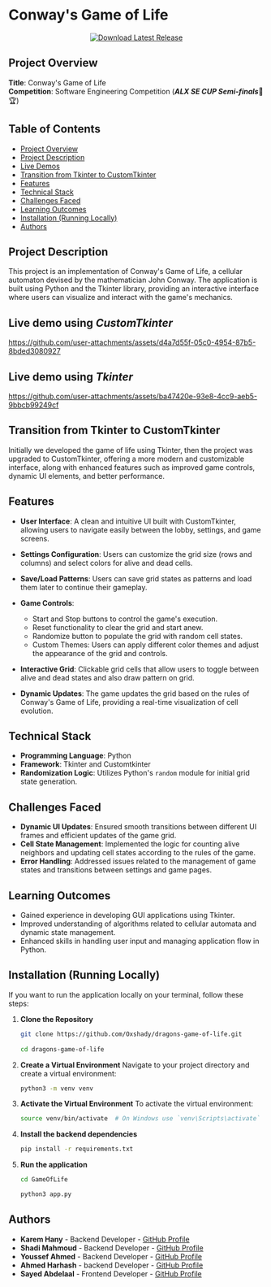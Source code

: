 # Conway's Game of Life
<div align="center">
  <a href="https://github.com/Oxshady/dragons-game-of-life/releases/tag/v1.4.1">
    <img src="https://img.shields.io/badge/Download-Latest%20Release-blue" alt="Download Latest Release">
  </a>
</div>


## Project Overview
**Title**: Conway's Game of Life    
**Competition**: Software Engineering Competition (***ALX SE CUP Semi-finals***🚀🏆)

## Table of Contents
- [Project Overview](#project-overview)
- [Project Description](#project-description)
- [Live Demos](#live-demo-using-customtkinter)
- [Transition from Tkinter to CustomTkinter](#transition-from-tkinter-to-customtkinter)
- [Features](#features)
- [Technical Stack](#technical-stack)
- [Challenges Faced](#challenges-faced)
- [Learning Outcomes](#learning-outcomes)
- [Installation (Running Locally)](#installation-running-locally)
- [Authors](#authors)

## Project Description
This project is an implementation of Conway's Game of Life, a cellular automaton devised by the mathematician John Conway. The application is built using Python and the Tkinter library, providing an interactive interface where users can visualize and interact with the game's mechanics.

## Live demo using ***CustomTkinter***
https://github.com/user-attachments/assets/d4a7d55f-05c0-4954-87b5-8bded3080927

## Live demo using ***Tkinter***
https://github.com/user-attachments/assets/ba47420e-93e8-4cc9-aeb5-9bbcb99249cf

## Transition from Tkinter to CustomTkinter
Initially we developed the game of life using Tkinter, then the project was upgraded to CustomTkinter, offering a more modern and customizable interface, along with enhanced features such as improved game controls, dynamic UI elements, and better performance.

## Features
- **User Interface**: A clean and intuitive UI built with CustomTkinter, allowing users to navigate easily between the lobby, settings, and game screens.
- **Settings Configuration**: Users can customize the grid size (rows and columns) and select colors for alive and dead cells.
- **Save/Load Patterns**: Users can save grid states as patterns and load them later to continue their gameplay.

- **Game Controls**: 
  - Start and Stop buttons to control the game's execution.
  - Reset functionality to clear the grid and start anew.
  - Randomize button to populate the grid with random cell states.
  - Custom Themes: Users can apply different color themes and adjust the appearance of the grid and controls.

- **Interactive Grid**: Clickable grid cells that allow users to toggle between alive and dead states and also draw pattern on grid.
- **Dynamic Updates**: The game updates the grid based on the rules of Conway's Game of Life, providing a real-time visualization of cell evolution.

## Technical Stack
- **Programming Language**: Python
- **Framework**: Tkinter and Customtkinter
- **Randomization Logic**: Utilizes Python's `random` module for initial grid state generation.

## Challenges Faced
- **Dynamic UI Updates**: Ensured smooth transitions between different UI frames and efficient updates of the game grid.
- **Cell State Management**: Implemented the logic for counting alive neighbors and updating cell states according to the rules of the game.
- **Error Handling**: Addressed issues related to the management of game states and transitions between settings and game pages.

## Learning Outcomes
- Gained experience in developing GUI applications using Tkinter.
- Improved understanding of algorithms related to cellular automata and dynamic state management.
- Enhanced skills in handling user input and managing application flow in Python.

## Installation (Running Locally)
If you want to run the application locally on your terminal, follow these steps:
1. **Clone the Repository**

   ```bash
   git clone https://github.com/Oxshady/dragons-game-of-life.git
  
   cd dragons-game-of-life
   ```

2. **Create a Virtual Environment**
   Navigate to your project directory and create a virtual environment:

   ```bash
   python3 -m venv venv
   ```
3. **Activate the Virtual Environment**
   To activate the virtual environment:
   ```bash
   source venv/bin/activate  # On Windows use `venv\Scripts\activate`
   ```

4. **Install the backend dependencies**

   ```bash
   pip install -r requirements.txt
   ```

5. **Run the application**
    ```bash
    cd GameOfLife

    python3 app.py
    ```

## Authors

- **Karem Hany** - Backend Developer - [GitHub Profile](https://github.com/K-a-r-e-e-m)
- **Shadi Mahmoud** - Backend Developer - [GitHub Profile](https://github.com/Oxshady)
- **Youssef Ahmed** - Backend Developer - [GitHub Profile](https://github.com/youssef3092004)
- **Ahmed Harhash** - backend Developer - [GitHub Profile](https://github.com/ah0048)
- **Sayed Abdelaal** - Frontend Developer - [GitHub Profile](https://github.com/sayedabdelal)
